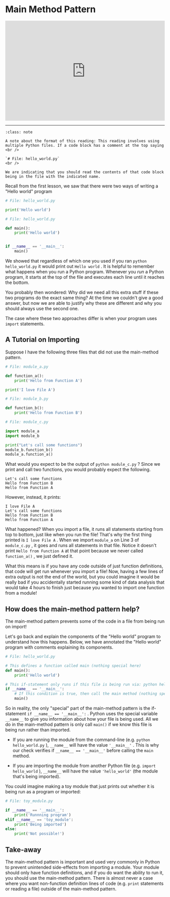 # Main Method Pattern

<div style="position: relative; padding-bottom: 62.5%; height: 0;">
    <iframe src="https://www.loom.com/embed/020818cc801841cb97393a741104047b?sharedAppSource=personal_library" frameborder="0" webkitallowfullscreen mozallowfullscreen allowfullscreen style="position: absolute; top: 0; left: 0; width: 100%; height: 100%;"></iframe>
</div>

---

```{admonition} Note
:class: note

A note about the format of this reading: This reading involves using multiple Python files. If a code block has a comment at the top saying
<br />

`# File: hello_world.py`
<br />

We are indicating that you should read the contents of that code block being in the file with the indicated name.
```

Recall from the first lesson, we saw that there were two ways of writing a "Hello world" program

```python
# File: hello_world.py

print('Hello world')
```

```python
# File: hello_world.py

def main():
    print('Hello world')


if __name__ == '__main__':
    main()
```

We showed that regardless of which one you used if you ran `python hello_world.py` it would print out `Hello world` . It is helpful to remember what happens when you run a Python program. Whenever you _run_ a Python program, it starts at the top of the file and executes each line until it reaches the bottom.

You probably then wondered: Why did we need all this extra stuff if these two programs do the exact same thing? At the time we couldn't give a good answer, but now we are able to justify why these are different and why you should always use the second one.

The case where these two approaches differ is when your program uses `import` statements.

## A Tutorial on Importing

Suppose I have the following three files that did not use the main-method pattern.

```python
# File: module_a.py

def function_a():
    print('Hello from Function A')

print('I love File A')
```

```python
# File: module_b.py

def function_b():
    print('Hello from Function B')
```

```python
# File: module_c.py

import module_a
import module_b

print("Let's call some functions")
module_b.function_b()
module_a.function_a()
```

What would you expect to be the output of `python module_c.py` ? Since we print and call two functions, you would probably expect the following.

```text
Let's call some functions
Hello from Function B
Hello from Function A

```

However, instead, it prints:

```text
I love File A
Let's call some functions
Hello from Function B
Hello from Function A

```

What happened? When you import a file, it runs all statements starting from top to bottom, just like when you run the file! That's why the first thing printed is `I love File A` . When we import `module_a` on Line 3 of `module_c.py` , it goes and runs all statements in that file. Notice it doesn't print `Hello from Function A` at that point because we never called `function_a()` , we just defined it.

What this means is if you have any code outside of just function definitions, that code will get run whenever you import a file! Now, having a few lines of extra output is not the end of the world, but you could imagine it would be really bad if you accidentally started running some kind of data analysis that would take 4 hours to finish just because you wanted to import one function from a module!

## How does the main-method pattern help?

The main-method pattern prevents some of the code in a file from being run on import!

Let's go back and explain the components of the "Hello world" program to understand how this happens. Below, we have annotated the "Hello world" program with comments explaining its components.

```python
# File: hello_world.py

# This defines a function called main (nothing special here)
def main():
    print('Hello world')

# This if-statement only runs if this file is being run via: python hello_world.py
if __name__ == '__main__':
    # If this condition is true, then call the main method (nothing special here)
    main()
```

So in reality, the only "special" part of the main-method pattern is the if-statement `if __name__ == '__main__':` . Python uses the special variable `__name__` to give you information about how your file is being used. All we do in the main-method pattern is only call `main()` if we know this file is being run rather than imported.

- If you are running the module from the command-line (e.g. `python hello_world.py` ), `__name__` will have the value `'__main__'` . This is why our check verifies if `__name__ == '__main__'` before calling the `main` method.

- If you are importing the module from another Python file (e.g. `import hello_world` ), `__name__` will have the value `'hello_world'` (the module that's being imported).

You could imagine making a toy module that just prints out whether it is being run as a program or imported:

```python
# File: toy_module.py

if __name__ == '__main__':
    print('Runnning program')
elif __name__ == 'toy_module':
    print('Being imported')
else:
    print('Not possible!')
```

## Take-away

The main-method pattern is important and used very commonly in Python to prevent unintended side-effects from importing a module. Your module should only have function definitions, and if you do want the ability to run it, you should use the main-method pattern. There is almost never a case where you want non-function definition lines of code (e.g. `print` statements or reading a file) outside of the main-method pattern.
